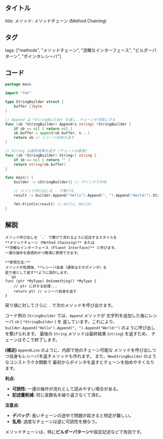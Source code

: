 ## タイトル
title: メソッド: メソッドチェーン (Method Chaining)

## タグ
tags: ["methods", "メソッドチェーン", "流暢なインターフェース", "ビルダーパターン", "ポインタレシーバ"]

## コード
```go
package main

import "fmt"

type StringBuilder struct {
	buffer []byte
}

// Append は *StringBuilder を返し、チェーンを可能にする
func (sb *StringBuilder) Append(s string) *StringBuilder {
	if sb == nil { return nil }
	sb.buffer = append(sb.buffer, s...)
	return sb // レシーバ自身を返す
}

// String は最終結果を返す (チェーンの最後)
func (sb *StringBuilder) String() string {
	if sb == nil { return "" }
	return string(sb.buffer)
}

func main() {
	builder := &StringBuilder{} // ポインタで作成

	// メソッド呼び出しを . で繋げる
	result := builder.Append("Hello").Append(", ").Append("World!").String()

	fmt.Println(result) // Hello, World!
}

```

## 解説
```text
メソッド呼び出しを `.` で繋げて流れるように記述するスタイルを
**メソッドチェーン (Method Chaining)** または
**流暢なインターフェース (Fluent Interface)** と呼びます。
一連の操作を直感的かつ簡潔に表現できます。

**実現方法:**
メソッドが処理後、**レシーバ自身（通常はそのポインタ）を
戻り値として返す**ように設計します。
```go
func (ptr *MyType) DoSomething() *MyType {
    // ptr に対する処理...
    return ptr // レシーバ自身を返す
}
```
戻り値に対してさらに `.` で次のメソッドを呼び出せます。

コード例の `StringBuilder` では、`Append` メソッドが
文字列を追加した後にレシーバ `sb` ( `*StringBuilder` ) を
返しています。これにより、
`builder.Append("Hello").Append(", ").Append("World!")`
のように呼び出しを繋げられます。
最後の `String` メソッドは最終結果 (`string`) を返すため、
チェーンはそこで終了します。

**(補足)** `AppendLine` のように、内部で他のチェーン可能な
メソッドを呼び出しつつ自身もレシーバを返すメソッドも作れます。
また、`NewStringBuilder` のようなコンストラクタ関数で
最初からポインタを返すとチェーンを始めやすくなります。

**利点:**
*   **可読性:** 一連の操作が流れとして読みやすい場合がある。
*   **記述量削減:** 同じ変数名を繰り返さなくて済む。

**注意点:**
*   **デバッグ:** 長いチェーンの途中で問題が起きると特定が難しい。
*   **乱用:** 過度なチェーンは逆に可読性を損なう。

メソッドチェーンは、特に**ビルダーパターン**や設定記述などで有効です。
